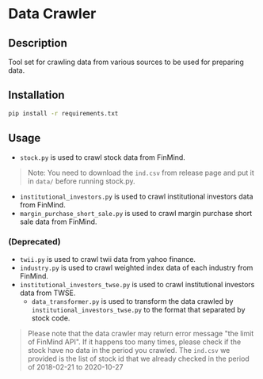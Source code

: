 # Data Crawler

## Description
Tool set for crawling data from various sources to be used for preparing data.

## Installation
```bash
pip install -r requirements.txt
```

## Usage
 - `stock.py` is used to crawl stock data from FinMind.
 > Note: You need to download the `ind.csv` from release page and put it in `data/` before running stock.py.
 - `institutional_investors.py` is used to crawl institutional investors data from FinMind.
 - `margin_purchase_short_sale.py` is used to crawl margin purchase short sale data from FinMind.
### (Deprecated)
 - `twii.py` is used to crawl twii data from yahoo finance.
 - `industry.py` is used to crawl weighted index data of each industry from FinMind.
 - `institutional_investors_twse.py` is used to crawl institutional investors data from TWSE.
    - `data_transformer.py` is used to transform the data crawled by `institutional_investors_twse.py` to the format that separated by stock code.

 > Please note that the data crawler may return error message "the limit of FinMind API". 
 > If it happens too many times, please check if the stock have no data in the period you crawled.
 > The `ind.csv` we provided is the list of stock id that we already checked in the period of 2018-02-21 to 2020-10-27